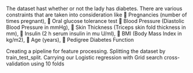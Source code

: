 The dataset hast whether or not the lady has diabetes.  There are various constraints that are taken into consideration like
 Pregnancies (number of times pregnant),
 Oral glucose tolerance test 
 Blood Pressure (Diastolic Blood Pressure in mmHg),
 Skin Thickness (Triceps skin fold thickness in mm),
 Insulin (2 h serum insulin in mu U/ml),
 BMI (Body Mass Index in kg/m2),
 Age (years),
 Pedigree Diabetes Function

Creating a pipeline for feature processing. Splitting the dataset by train_test_split. Carrying our Logistic regression with Grid search cross-validation using 10 folds 



